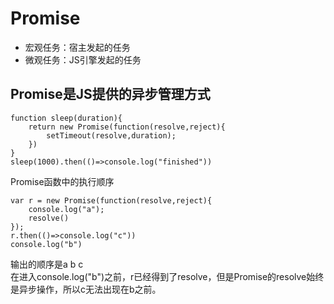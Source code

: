 # Promise
- 宏观任务：宿主发起的任务
- 微观任务：JS引擎发起的任务


## Promise是JS提供的异步管理方式
```
function sleep(duration){
    return new Promise(function(resolve,reject){
        setTimeout(resolve,duration);
    })
}
sleep(1000).then(()=>console.log("finished"))
```
Promise函数中的执行顺序
```
var r = new Promise(function(resolve,reject){
    console.log("a");
    resolve()
});
r.then(()=>console.log("c"))
console.log("b")
```
输出的顺序是a b c  
在进入console.log("b")之前，r已经得到了resolve，但是Promise的resolve始终是异步操作，所以c无法出现在b之前。